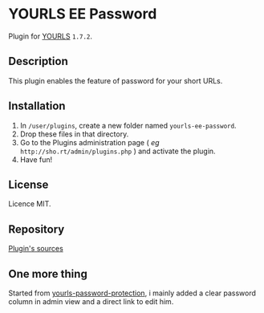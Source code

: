 YOURLS EE Password
====================

Plugin for [YOURLS](http://yourls.org) `1.7.2`.

Description
-----------
This plugin enables the feature of password for your short URLs.

Installation
------------
1. In `/user/plugins`, create a new folder named `yourls-ee-password`.
2. Drop these files in that directory.
3. Go to the Plugins administration page ( *eg* `http://sho.rt/admin/plugins.php` ) and activate the plugin.
4. Have fun!

License
-------
Licence MIT.

Repository
--------------
[Plugin's sources](https://github.com/p-arnaud/yourls-ee-password)

One more thing
--------------
Started from [yourls-password-protection](https://github.com/GhostCyborg/yourls-password-protection), i mainly added a clear password column in admin view and a direct link to edit him.
